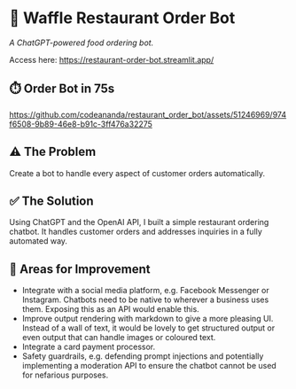 # 🧇 Waffle Restaurant Order Bot

*A ChatGPT-powered food ordering bot.*

Access here: https://restaurant-order-bot.streamlit.app/

## ⏱️ Order Bot in 75s

https://github.com/codeananda/restaurant_order_bot/assets/51246969/974f6508-9b89-46e8-b91c-3ff476a32275


[comment]: <> (<img width="626" alt="Example conversation" src="https://github.com/codeananda/restaurant_order_bot/assets/51246969/ecb1fa63-9b3f-4e08-a4da-175a309a37e5">)

## ⚠️ The Problem

Create a bot to handle every aspect of customer orders automatically.

## ✅ The Solution

Using ChatGPT and the OpenAI API, I built a simple restaurant ordering chatbot. It handles customer orders and addresses inquiries in a fully automated way.

## 🤔 Areas for Improvement

- Integrate with a social media platform, e.g. Facebook Messenger or Instagram. Chatbots need to be native to wherever a business uses them. Exposing this as an API would enable this.
- Improve output rendering with markdown to give a more pleasing UI. Instead of a wall of text, it would be lovely to get structured output or even output that can handle images or coloured text.
- Integrate a card payment processor. 
- Safety guardrails, e.g. defending prompt injections and potentially implementing a moderation API to ensure the chatbot cannot be used for nefarious purposes. 
